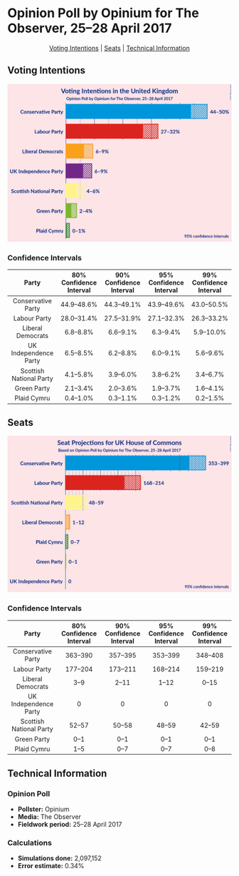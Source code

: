 # Opinion Poll by Opinium for The Observer, 25–28 April 2017

<p align="center"><a href="#voting-intentions">Voting Intentions</a> | <a href="#seats">Seats</a> | <a href="#technical-information">Technical Information</a></p>

## Voting Intentions

![Graph with voting intentions not yet produced](2017-04-28-Opinium.png "Voting Intentions")

### Confidence Intervals

| Party | 80% Confidence Interval | 90% Confidence Interval | 95% Confidence Interval | 99% Confidence Interval |
|:-----:|:-----------------------:|:-----------------------:|:-----------------------:|:-----------------------:|
| Conservative Party | 44.9–48.6% |44.3–49.1% |43.9–49.6% |43.0–50.5% |
| Labour Party | 28.0–31.4% |27.5–31.9% |27.1–32.3% |26.3–33.2% |
| Liberal Democrats | 6.8–8.8% |6.6–9.1% |6.3–9.4% |5.9–10.0% |
| UK Independence Party | 6.5–8.5% |6.2–8.8% |6.0–9.1% |5.6–9.6% |
| Scottish National Party | 4.1–5.8% |3.9–6.0% |3.8–6.2% |3.4–6.7% |
| Green Party | 2.1–3.4% |2.0–3.6% |1.9–3.7% |1.6–4.1% |
| Plaid Cymru | 0.4–1.0% |0.3–1.1% |0.3–1.2% |0.2–1.5% |

## Seats

![Graph with seats not yet produced](2017-04-28-Opinium-seats.png "Seats")

### Confidence Intervals

| Party | 80% Confidence Interval | 90% Confidence Interval | 95% Confidence Interval | 99% Confidence Interval |
|:-----:|:-----------------------:|:-----------------------:|:-----------------------:|:-----------------------:|
| Conservative Party | 363–390 |357–395 |353–399 |348–408 |
| Labour Party | 177–204 |173–211 |168–214 |159–219 |
| Liberal Democrats | 3–9 |2–11 |1–12 |0–15 |
| UK Independence Party | 0 |0 |0 |0 |
| Scottish National Party | 52–57 |50–58 |48–59 |42–59 |
| Green Party | 0–1 |0–1 |0–1 |0–1 |
| Plaid Cymru | 1–5 |0–7 |0–7 |0–8 |

## Technical Information

### Opinion Poll

+ **Pollster:** Opinium
+ **Media:** The Observer
+ **Fieldwork period:** 25–28 April 2017

### Calculations

+ **Simulations done:** 2,097,152
+ **Error estimate:** 0.34%

